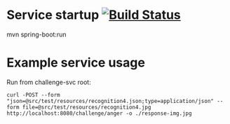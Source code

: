 
# Service startup [![Build Status](https://travis-ci.org/alphadev-sthlm/challenge-svc.png)](https://travis-ci.org/alphadev-sthlm/challenge-svc)

mvn spring-boot:run

# Example service usage

Run from challenge-svc root:

	curl -POST --form "json=@src/test/resources/recognition4.json;type=application/json" --form file=@src/test/resources/recognition4.jpg http://localhost:8080/challenge/anger -o ./response-img.jpg



